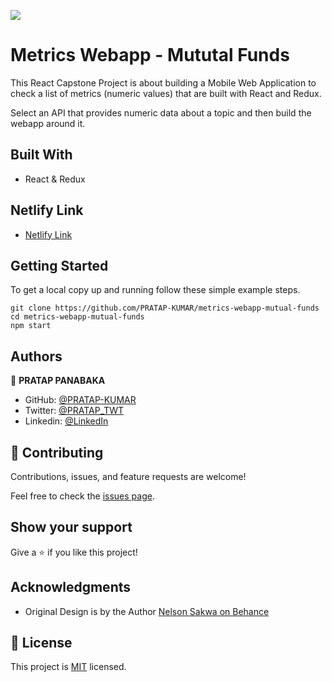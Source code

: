 ![](https://img.shields.io/badge/Microverse-blueviolet)

# Metrics Webapp - Mututal Funds

This React Capstone Project is about building a Mobile Web Application to check a list of metrics (numeric values) that are built with React and Redux.

Select an API that provides numeric data about a topic and then build the webapp around it.

## Built With

- React & Redux

## Netlify Link

- [Netlify Link](https://metrics-app-mutual-funds-panabaka.netlify.app/)

## Getting Started

To get a local copy up and running follow these simple example steps.

````
git clone https://github.com/PRATAP-KUMAR/metrics-webapp-mutual-funds
cd metrics-webapp-mutual-funds
npm start
````

## Authors

👤 **PRATAP PANABAKA**

- GitHub: [@PRATAP-KUMAR](https://github.com/PRATAP-KUMAR)
- Twitter: [@PRATAP_TWT](https://twitter.com/PRATAP_TWT)
- Linkedin: [@LinkedIn](https://www.linkedin.com/in/pratap-kumar-panabaka-755489236/)


## 🤝 Contributing

Contributions, issues, and feature requests are welcome!

Feel free to check the [issues page](../../issues/).

## Show your support

Give a ⭐️ if you like this project!

## Acknowledgments

- Original Design is by the Author [Nelson Sakwa on Behance](https://www.behance.net/sakwadesignstudio)

## 📝 License

This project is [MIT](./MIT.md) licensed.
